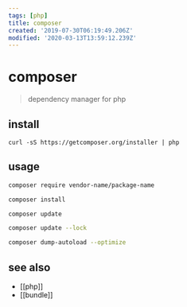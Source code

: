 ```yaml
---
tags: [php]
title: composer
created: '2019-07-30T06:19:49.206Z'
modified: '2020-03-13T13:59:12.239Z'
---
```


# composer

> dependency manager for php 

## install
`curl -sS https://getcomposer.org/installer | php`

## usage
```sh
composer require vendor-name/package-name

composer install

composer update

composer update --lock

composer dump-autoload --optimize
```

## see also
- [[php]]
- [[bundle]]

